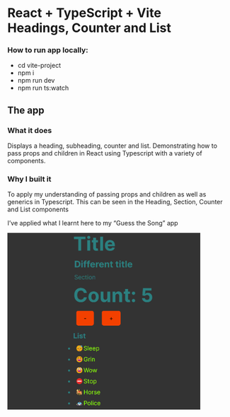 # React + TypeScript + Vite <br/> Headings, Counter and List

### How to run app locally:

- cd vite-project
- npm i
- npm run dev
- npm run ts:watch

## The app

### What it does

Displays a heading, subheading, counter and list. Demonstrating how to pass props and children in React using Typescript with a variety of components.

### Why I built it

To apply my understanding of passing props and children as well as generics in Typescript. This can be seen in the Heading, Section, Counter and List components

I’ve applied what I learnt here to my “Guess the Song” app

<img src="public/app-image.png" alt="App Image" height="400">

